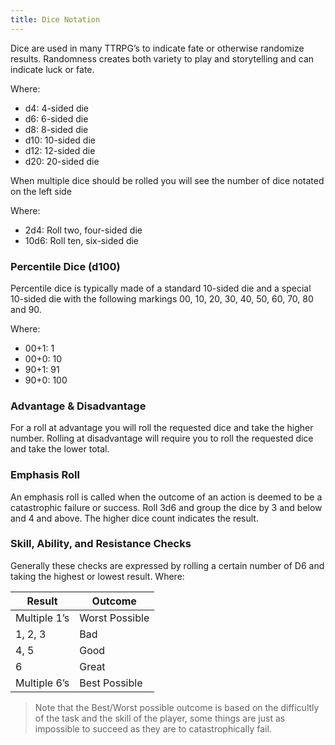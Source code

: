 ```yaml
---
title: Dice Notation
---
```


Dice are used in many TTRPG’s to indicate fate or otherwise randomize results. Randomness creates both variety to play and storytelling and can indicate luck or fate.

Where:

- d4: 4-sided die
- d6: 6-sided die
- d8: 8-sided die
- d10: 10-sided die
- d12: 12-sided die
- d20: 20-sided die

When multiple dice should be rolled you will see the number of dice notated on the left side

Where:

- 2d4: Roll two, four-sided die
- 10d6: Roll ten, six-sided die


### Percentile Dice (d100)

Percentile dice is typically made of a standard 10-sided die and a special 10-sided die with the following markings 00, 10, 20, 30, 40, 50, 60, 70, 80 and 90.

Where:

- 00+1: 1
- 00+0: 10 
- 90+1: 91
- 90+0: 100 


### Advantage & Disadvantage

For a roll at advantage you will roll the requested dice and take the higher number. Rolling at disadvantage will require you to roll the requested dice and take the lower total.


### Emphasis Roll

An emphasis roll is called when the outcome of an action is deemed to be a catastrophic failure or success. Roll 3d6 and group the dice by 3 and below and 4 and above. The higher dice count indicates the result.


### Skill, Ability, and Resistance Checks

Generally these checks are expressed by rolling a certain number of D6 and taking the highest or lowest result. Where:

| Result       | Outcome           |
| ------------ | ----------------- |
| Multiple 1’s | Worst Possible    |
| 1, 2, 3      | Bad               |
| 4, 5         | Good              |
| 6            | Great             |
| Multiple 6’s | Best Possible     |

> Note that the Best/Worst possible outcome is based on the difficultly of the task and the skill of the player, some things are just as impossible to succeed as they are to catastrophically fail.